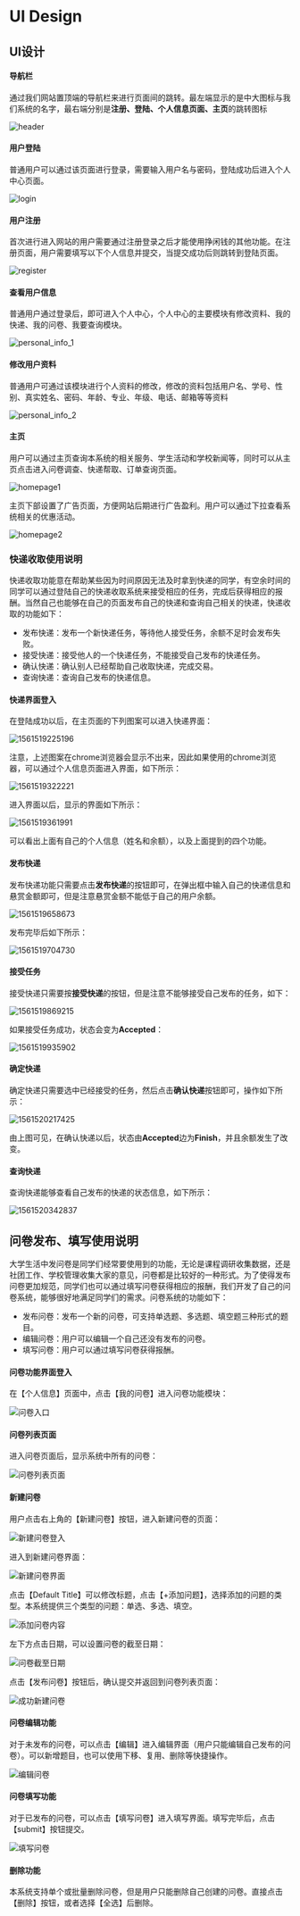 # UI Design

## UI设计

#### 导航栏

通过我们网站置顶端的导航栏来进行页面间的跳转。最左端显示的是中大图标与我们系统的名字，最右端分别是**注册、登陆、个人信息页面、主页**的跳转图标

![header](./images/header.jpg)

#### 用户登陆

普通用户可以通过该页面进行登录，需要输入用户名与密码，登陆成功后进入个人中心页面。

![login](./images/login.jpg)

#### 用户注册

首次进行进入网站的用户需要通过注册登录之后才能使用挣闲钱的其他功能。在注册页面，用户需要填写以下个人信息并提交，当提交成功后则跳转到登陆页面。

![register](./images/register.jpg)

#### 查看用户信息

普通用户通过登录后，即可进入个人中心，个人中心的主要模块有修改资料、我的快递、我的问卷、我要查询模块。

![personal_info_1](./images/personal_info_1.jpg)

#### 修改用户资料

普通用户可通过该模块进行个人资料的修改，修改的资料包括用户名、学号、性别、真实姓名、密码、年龄、专业、年级、电话、邮箱等等资料

![personal_info_2](./images/personal_info_2.jpg)

#### 主页

用户可以通过主页查询本系统的相关服务、学生活动和学校新闻等，同时可以从主页点击进入问卷调查、快递帮取、订单查询页面。

![homepage1](./images/homepage1.jpg)

主页下部设置了广告页面，方便网站后期进行广告盈利。用户可以通过下拉查看系统相关的优惠活动。

![homepage2](./images/homepage2.jpg)

### 快递收取使用说明

快递收取功能意在帮助某些因为时间原因无法及时拿到快递的同学，有空余时间的同学可以通过登陆自己的快递收取系统来接受相应的任务，完成后获得相应的报酬。当然自己也能够在自己的页面发布自己的快递和查询自己相关的快递，快递收取的功能如下：

- 发布快递：发布一个新快递任务，等待他人接受任务，余额不足时会发布失败。
- 接受快递：接受他人的一个快递任务，不能接受自己发布的快递任务。
- 确认快递：确认别人已经帮助自己收取快递，完成交易。
- 查询快递：查询自己发布的快递信息。

#### 快递界面登入

在登陆成功以后，在主页面的下列图案可以进入快递界面：

![1561519225196](./images/1.png)

注意，上述图案在chrome浏览器会显示不出来，因此如果使用的chrome浏览器，可以通过个人信息页面进入界面，如下所示：

![1561519322221](./images/2.png)

进入界面以后，显示的界面如下所示：

![1561519361991](./images/3.png)

可以看出上面有自己的个人信息（姓名和余额），以及上面提到的四个功能。

#### 发布快递

发布快递功能只需要点击**发布快递**的按钮即可，在弹出框中输入自己的快递信息和悬赏金额即可，但是注意悬赏金额不能低于自己的用户余额。

![1561519658673](./images/4.png)

发布完毕后如下所示：

![1561519704730](./images/5.png)

#### 接受任务

接受快递只需要按**接受快递**的按钮，但是注意不能够接受自己发布的任务，如下：

![1561519869215](./images/6.png)

如果接受任务成功，状态会变为**Accepted**：

![1561519935902](./images/7.png)

#### 确定快递

确定快递只需要选中已经接受的任务，然后点击**确认快递**按钮即可，操作如下所示：

![1561520217425](./images/8.png)

由上图可见，在确认快递以后，状态由**Accepted**边为**Finish**，并且余额发生了改变。

#### 查询快递

查询快递能够查看自己发布的快递的状态信息，如下所示：

![1561520342837](./images/9.png)

## 问卷发布、填写使用说明

大学生活中发问卷是同学们经常要使用到的功能，无论是课程调研收集数据，还是社团工作、学校管理收集大家的意见，问卷都是比较好的一种形式。为了使得发布问卷更加规范，同学们也可以通过填写问卷获得相应的报酬，我们开发了自己的问卷系统，能够很好地满足同学们的需求。问卷系统的功能如下：

- 发布问卷：发布一个新的问卷，可支持单选题、多选题、填空题三种形式的题目。
- 编辑问卷：用户可以编辑一个自己还没有发布的问卷。
- 填写问卷：用户可以通过填写问卷获得报酬。

#### 问卷功能界面登入

在【个人信息】页面中，点击【我的问卷】进入问卷功能模块：

![问卷入口](./images/q1.png)

#### 问卷列表页面

进入问卷页面后，显示系统中所有的问卷：

![问卷列表页面](./images/q2.png)

#### 新建问卷

用户点击右上角的【新建问卷】按钮，进入新建问卷的页面：

![新建问卷登入](./images/q3.png)

进入到新建问卷界面：

![新建问卷界面](./images/q4.png)

点击【Default Title】可以修改标题，点击【+添加问题】，选择添加的问题的类型。本系统提供三个类型的问题：单选、多选、填空。

![添加问卷内容](./images/q5.png)

左下方点击日期，可以设置问卷的截至日期：

![问卷截至日期](./images/q6.png)

点击【发布问卷】按钮后，确认提交并返回到问卷列表页面：

![成功新建问卷](./images/q7.png)

#### 问卷编辑功能

对于未发布的问卷，可以点击【编辑】进入编辑界面（用户只能编辑自己发布的问卷）。可以新增题目，也可以使用下移、复用、删除等快捷操作。

![编辑问卷](./images/q8.png)

#### 问卷填写功能

对于已发布的问卷，可以点击【填写问卷】进入填写界面。填写完毕后，点击【submit】按钮提交。

![填写问卷](./images/q9.png)

#### 删除功能

本系统支持单个或批量删除问卷，但是用户只能删除自己创建的问卷。直接点击【删除】按钮，或者选择【全选】后删除。
